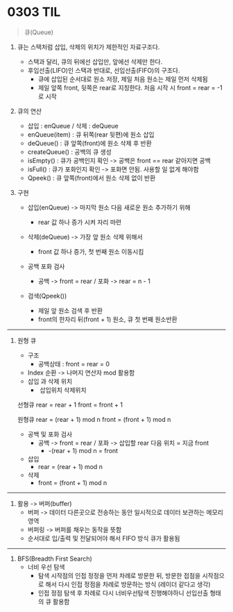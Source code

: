 # 0303 TIL

> 큐(Queue)

1. 큐는 스택처럼 삽입, 삭제의 위치가 제한적인 자료구조다.

   * 스택과 달리, 큐의 뒤에선 삽입만, 앞에선 삭제만 한다.
   * 후입선출(LIFO)인 스택과 반대로, 선입선출(FIFO)의 구조다.
     * 큐에 삽입된 순서대로 원소 저장, 제일 처음 원소는 제일 먼저 삭제됨
     * 제일 앞쪽 front, 뒷쪽은 rear로 지칭한다. 처음 시작 시 front = rear = -1로 시작

2. 큐의 연산

   * 삽입 : enQueue / 삭제 : deQueue
   * enQueue(item) : 큐 뒤쪽(rear 뒷편)에 원소 삽입
   * deQueue() : 큐 앞쪽(front)에 원소 삭제 후 반환
   * createQueue() : 공백의 큐 생성
   * isEmpty() : 큐가 공백인지 확인 -> 공백은 front == rear 같아지면 공백
   * isFull() : 큐가 포화인지 확인 -> 포화면 안됨. 사용할 일 없게 해야함
   * Qpeek() : 큐 앞쪽(front)에서 원소 삭제 없이 반환

3. 구현

   * 삽입(enQueue) -> 마지막 원소 다음 새로운 원소 추가하기 위해
     * rear 값 하나 증가 시켜 자리 마련
   * 삭제(deQueue) -> 가장 앞 원소 삭제 위해서
     * front 값 하나 증가, 첫 번째 원소 이동시킴

   * 공백 포화  검사 
     * 공백 -> front = rear / 포화 -> rear = n - 1
   * 검색(Qpeek())
     * 제일 앞 원소 검색 후 반환
     * front의 한자리 뒤(front + 1) 원소, 큐 첫 번째 원소반환

------

1. 원형 큐

   * 구조 
     * 공백상태 : front = rear = 0
   * Index 순환 -> 나머지 연산자 mod 활용함
   * 삽입 과 삭제 위치
     * ​     삽입위치								삭제위치

   선형큐     rear = rear + 1                    front = front + 1

   원형큐  rear = (rear + 1) mod n    front = (front + 1) mod n

   * 공백 및 포화 검사
     * 공백 -> front = rear / 포화 -> 삽입할 rear 다음 위치 = 지금 front
       * -(rear + 1) mod n = front
   * 삽입
     * rear = (rear + 1) mod n
   * 삭제
     * front = (front + 1) mod n

---

1. 활용 -> 버퍼(buffer)
   * 버퍼 -> 데이터 다른곳으로 전송하는 동안 일시적으로 데이터 보관하는 메모리영역
   * 버퍼링 -> 버퍼를 채우는 동작을 뜻함
   * 순서대로 입/출력 및 전달되어야 해서 FIFO 방식 큐가 활용됨



---

1. BFS(Breadth First Search)
   * 너비 우선 탐색 
     * 탐색 시작점의 인접 정정을 먼저 차례로 방문한 뒤, 방문한 접점을 시작점으로 해서 다시 인접 정점을 차례로 방문하는 방식 (레이더 같다고 생각)
     * 인접 정점 탐색 후 차례로 다시 너비우선탐색 진행해야하니 선입선출 형태의 큐 활용함